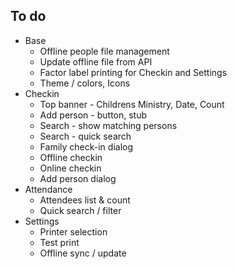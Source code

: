 ## To do

- Base
  - Offline people file management
  - Update offline file from API
  - Factor label printing for Checkin and Settings
  - Theme / colors, Icons
- Checkin
  - Top banner - Childrens Ministry, Date, Count
  - Add person - button, stub
  - Search - show matching persons
  - Search - quick search
  - Family check-in dialog
  - Offline checkin
  - Online checkin
  - Add person dialog
- Attendance
  - Attendees list & count
  - Quick search / filter
- Settings
  - Printer selection
  - Test print
  - Offline sync / update
